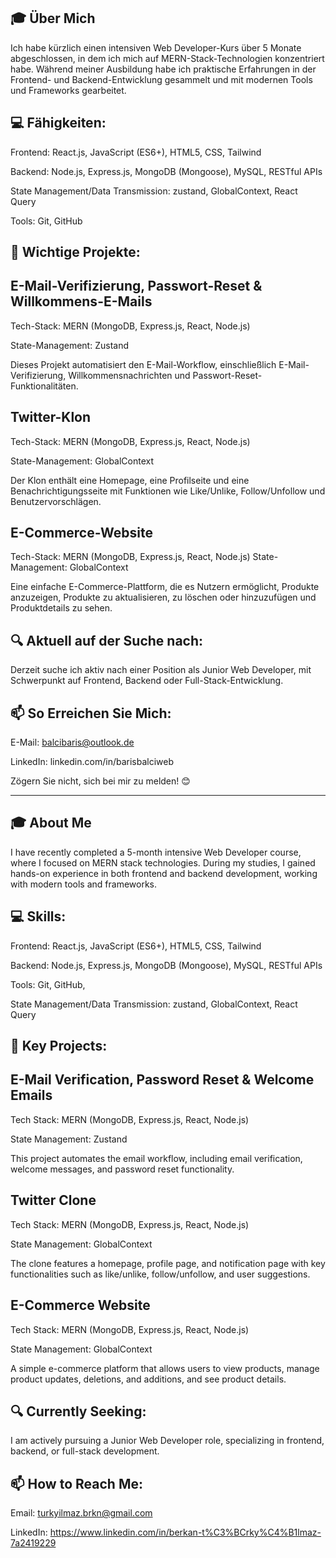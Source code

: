 🎓 Über Mich
--------------------------------
Ich habe kürzlich einen intensiven Web Developer-Kurs über 5 Monate abgeschlossen, in dem ich mich auf MERN-Stack-Technologien konzentriert habe. Während meiner Ausbildung habe ich praktische Erfahrungen in der Frontend- und Backend-Entwicklung gesammelt und mit modernen Tools und Frameworks gearbeitet.

💻 Fähigkeiten:
--------------------------------
Frontend: React.js, JavaScript (ES6+), HTML5, CSS, Tailwind

Backend: Node.js, Express.js, MongoDB (Mongoose), MySQL, RESTful APIs

State Management/Data Transmission: zustand, GlobalContext, React Query

Tools: Git, GitHub

🔧 Wichtige Projekte:
--------------------------------
E-Mail-Verifizierung, Passwort-Reset & Willkommens-E-Mails
--------------------------------
Tech-Stack: MERN (MongoDB, Express.js, React, Node.js)

State-Management: Zustand

Dieses Projekt automatisiert den E-Mail-Workflow, einschließlich E-Mail-Verifizierung, Willkommensnachrichten und Passwort-Reset-Funktionalitäten.

Twitter-Klon
--------------------------------
Tech-Stack: MERN (MongoDB, Express.js, React, Node.js)

State-Management: GlobalContext

Der Klon enthält eine Homepage, eine Profilseite und eine Benachrichtigungsseite mit Funktionen wie Like/Unlike, Follow/Unfollow und Benutzervorschlägen.

E-Commerce-Website
--------------------------------
Tech-Stack: MERN (MongoDB, Express.js, React, Node.js)
State-Management: GlobalContext

Eine einfache E-Commerce-Plattform, die es Nutzern ermöglicht, Produkte anzuzeigen, Produkte zu aktualisieren, zu löschen oder hinzuzufügen und Produktdetails zu sehen.

🔍 Aktuell auf der Suche nach:
--------------------------------
Derzeit suche ich aktiv nach einer Position als Junior Web Developer, mit Schwerpunkt auf Frontend, Backend oder Full-Stack-Entwicklung.

📫 So Erreichen Sie Mich:
--------------------------------
E-Mail: balcibaris@outlook.de

LinkedIn: linkedin.com/in/barisbalciweb

Zögern Sie nicht, sich bei mir zu melden! 😊



----------------------------------------------------------------------------------------------------------------------------------------------------------------------------------------------------------------------------------------------------------------


🎓 About Me
--------------------------------
I have recently completed a 5-month intensive Web Developer course, where I focused on MERN stack technologies. During my studies, I gained hands-on experience in both frontend and backend development, working with modern tools and frameworks.

💻 Skills:
--------------------------------
Frontend: React.js, JavaScript (ES6+), HTML5, CSS, Tailwind

Backend: Node.js, Express.js, MongoDB (Mongoose), MySQL, RESTful APIs

Tools: Git, GitHub,

State Management/Data Transmission: zustand, GlobalContext, React Query


🔧 Key Projects:
--------------------------------
E-Mail Verification, Password Reset & Welcome Emails
--------------------------------
Tech Stack: MERN (MongoDB, Express.js, React, Node.js)

State Management: Zustand

This project automates the email workflow, including email verification, welcome messages, and password reset functionality.

Twitter Clone
--------------------------------
Tech Stack: MERN (MongoDB, Express.js, React, Node.js)

State Management: GlobalContext

The clone features a homepage, profile page, and notification page with key functionalities such as like/unlike, follow/unfollow, and user suggestions.

E-Commerce Website
--------------------------------
Tech Stack: MERN (MongoDB, Express.js, React, Node.js)

State Management: GlobalContext

A simple e-commerce platform that allows users to view products, manage product updates, deletions, and additions, and see product details.

🔍 Currently Seeking:
--------------------------------
I am actively pursuing a Junior Web Developer role, specializing in frontend, backend, or full-stack development.


📫 How to Reach Me:
--------------------------------
Email: turkyilmaz.brkn@gmail.com

LinkedIn: https://www.linkedin.com/in/berkan-t%C3%BCrky%C4%B1lmaz-7a2419229

